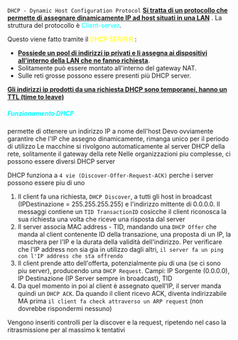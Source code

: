 `DHCP - Dynamic Host Configuration Protocol` 
<b><u>Si tratta di un protocollo che permette di assegnare dinamicamente IP ad host situati in una LAN</u></b> . La struttura del protocollo è <span style=color:cyan>Client-server</span>. 

Questo viene fatto tramite il <span style=color:yellow>DHCP SERVER</span> : 
- <b><u>Possiede un pool di indirizzi ip privati e li assegna ai dispositivi all'interno della LAN che ne fanno richiesta</u></b>. 
- Solitamente può essere montato all'interno del gateway NAT. 
- Sulle reti grosse possono essere presenti più DHCP server. 

<b><u>Gli indirizzi ip prodotti da una richiesta DHCP sono temporanei, hanno un TTL (time to leave)</u></b>
<h5 style=color:cyan>Funzionamento DHCP</h5>








permette di ottenere un indirizzo IP a nome dell'host
Devo ovviamente garantire che l'IP che assegno dinamicamente, rimanga unico per il periodo di utilizzo
Le macchine si rivolgono automaticamente al server DHCP della rete, solitamente il gateway della rete
Nelle organizzazioni piu complesse, ci possono essere diversi DHCP server 

DHCP funziona a `4 vie (Discover-Offer-Request-ACK)` perche i server possono essere piu di uno
1. Il client fa una richiesta, `DHCP Discover`, a tutti gli host in broadcast (IPDestinazione = 255.255.255.255) e l'indirizzo mittente di 0.0.0.0. Il messaggi contiene un `TID TransactionID` cosicche il client riconosca la sua richiesta una volta che riceve una risposta dal server
2. Il server associa MAC address - TID, mandando una `DHCP Offer` che manda al client contenente ID della transazione, una proposta di un IP, la maschera per l'IP e la durata della validità dell'indirizzo. Per verificare che l'IP address non sia gia in utilizzo dagli altri, `il server fa un ping con l'IP address che sta offrendo`
3. Il client prende atto dell'offerta, potenzialmente piu di una (se ci sono piu server), producendo una `DHCP Request`. Campi: IP Sorgente (0.0.0.0), IP Destinazione (IP Server sempre in broadcast), TID
4. Da quel momento in poi al client è assegnato quell'IP, il server manda quindi un `DHCP ACK`. Da quando il client ricevo ACK, diventa indirizzabile MA prima `il client fa check attraverso un ARP request` (non dovrebbe rispondermi nessuno)

Vengono inseriti controlli per la discover e la request, ripetendo nel caso la ritrasmissione per al massimo k tentativi
